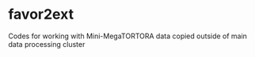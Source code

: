 # favor2ext

Codes for working with Mini-MegaTORTORA data copied outside of main data processing cluster